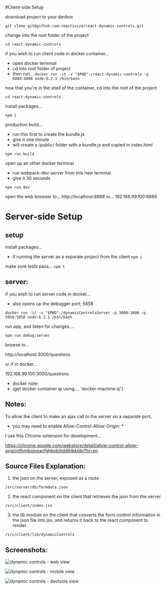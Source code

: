 
#Client-side Setup

download project to your devbox

` git clone git@github.com:reactivize/react-dynamic-controls.git `



change into the root folder of the project

` cd react-dynamic-controls `



if you wish to run client code in docker container...
- open docker terminal
- cd into root folder of project
- then run...
` docker run -it -v "$PWD":/react-dynamic-controls -p 8888:8888 node:6.2.1 /bin/bash `



now that you're in the shell of the container, cd into the root of the project

` cd react-dynamic-controls `



install packages...

` npm i `


production build...
- run this first to create the bundle.js
- give it one minute
- will create a /public/ folder with a bundle.js and copied in index.html

` npm run build `


open up an other docker terminal
- run webpack-dev-server from this new terminal
- give it 30 seconds

` npm run dev `

  open the web browser to...
  http://localhost:8888
  or...
  192.168.99.100:8888




# Server-side Setup


## setup


install packages...
- if running the server as a separate project from the client
``` npm i ```


make sure tests pass...
``` npm t ```



## server:
if you wish to run server code in docker...
- also opens up the debugger port; 5858
```
docker run -it -v "$PWD":/dynamicControlsServer -p 3000:3000 -p 5858:5858 node:6.2.1 /bin/bash
```


run app, and listen for changes....

``` npm run debug:server ```



browse to...

http://localhost:3000/questions

or if in docker...

192.168.99.100:3000/questions
- docker note:
- (get docker container ip using.... 'docker-machine ip')






## Notes:
To allow the client to make an ajax call to the server on a separate port,
- you may need to enable Allow-Control-Allow-Origin: * 

I use this Chrome extension for development...

https://chrome.google.com/webstore/detail/allow-control-allow-origi/nlfbmbojpeacfghkpbjhddihlkkiljbi?hl=en


## Source Files Explanation:

1. the json on the server, exposed as a route

`/src/server/db/formdata.json`


2. the react component on the client that retrieves the json from the server

`/src/client/index.jsx`


3. the lib module on the client that converts the form control information in the json file into jsx, and returns it back to the react component to render.

`/src/client/lib/dynamicControls`








## Screenshots:

![dynamic controls - web view](https://s32.postimg.org/dzakzisdx/questionswide.jpg)

![dynamic controls - mobile view](https://s32.postimg.org/oxluhpgz9/questionsmobile.jpg)

![dynamic controls - devtools view](https://s32.postimg.org/ive7r7sj9/questionaire_Console_After_Submit.jpg)





